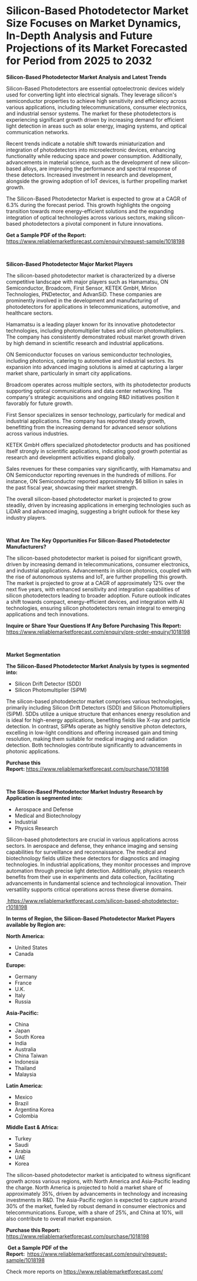 <p><h1>Silicon-Based Photodetector Market Size Focuses on Market Dynamics, In-Depth Analysis and Future Projections of its Market Forecasted for Period from 2025 to 2032</h1></p><p><strong>Silicon-Based Photodetector Market Analysis and Latest Trends</strong></p>
<p><p>Silicon-Based Photodetectors are essential optoelectronic devices widely used for converting light into electrical signals. They leverage silicon's semiconductor properties to achieve high sensitivity and efficiency across various applications, including telecommunications, consumer electronics, and industrial sensor systems. The market for these photodetectors is experiencing significant growth driven by increasing demand for efficient light detection in areas such as solar energy, imaging systems, and optical communication networks.</p><p>Recent trends indicate a notable shift towards miniaturization and integration of photodetectors into microelectronic devices, enhancing functionality while reducing space and power consumption. Additionally, advancements in material science, such as the development of new silicon-based alloys, are improving the performance and spectral response of these detectors. Increased investment in research and development, alongside the growing adoption of IoT devices, is further propelling market growth.</p><p>The Silicon-Based Photodetector Market is expected to grow at a CAGR of 6.3% during the forecast period. This growth highlights the ongoing transition towards more energy-efficient solutions and the expanding integration of optical technologies across various sectors, making silicon-based photodetectors a pivotal component in future innovations.</p></p>
<p><strong>Get a Sample PDF of the Report:&nbsp;</strong> <a href="https://www.reliablemarketforecast.com/enquiry/request-sample/1018198?utm_campaign=3505&utm_medium=2&utm_source=Github&utm_content=ia&utm_term=21032025&utm_id=silicon-based-photodetector">https://www.reliablemarketforecast.com/enquiry/request-sample/1018198</a></p>
<p>&nbsp;</p>
<p><strong>Silicon-Based Photodetector Major Market Players</strong></p>
<p><p>The silicon-based photodetector market is characterized by a diverse competitive landscape with major players such as Hamamatsu, ON Semiconductor, Broadcom, First Sensor, KETEK GmbH, Mirion Technologies, PNDetector, and AdvanSiD. These companies are prominently involved in the development and manufacturing of photodetectors for applications in telecommunications, automotive, and healthcare sectors.</p><p>Hamamatsu is a leading player known for its innovative photodetector technologies, including photomultiplier tubes and silicon photomultipliers. The company has consistently demonstrated robust market growth driven by high demand in scientific research and industrial applications. </p><p>ON Semiconductor focuses on various semiconductor technologies, including photonics, catering to automotive and industrial sectors. Its expansion into advanced imaging solutions is aimed at capturing a larger market share, particularly in smart city applications.</p><p>Broadcom operates across multiple sectors, with its photodetector products supporting optical communications and data center networking. The company's strategic acquisitions and ongoing R&D initiatives position it favorably for future growth.</p><p>First Sensor specializes in sensor technology, particularly for medical and industrial applications. The company has reported steady growth, benefitting from the increasing demand for advanced sensor solutions across various industries.</p><p>KETEK GmbH offers specialized photodetector products and has positioned itself strongly in scientific applications, indicating good growth potential as research and development activities expand globally.</p><p>Sales revenues for these companies vary significantly, with Hamamatsu and ON Semiconductor reporting revenues in the hundreds of millions. For instance, ON Semiconductor reported approximately $6 billion in sales in the past fiscal year, showcasing their market strength. </p><p>The overall silicon-based photodetector market is projected to grow steadily, driven by increasing applications in emerging technologies such as LiDAR and advanced imaging, suggesting a bright outlook for these key industry players.</p></p>
<p>&nbsp;</p>
<p><strong>What Are The Key Opportunities For Silicon-Based Photodetector Manufacturers?</strong></p>
<p><p>The silicon-based photodetector market is poised for significant growth, driven by increasing demand in telecommunications, consumer electronics, and industrial applications. Advancements in silicon photonics, coupled with the rise of autonomous systems and IoT, are further propelling this growth. The market is projected to grow at a CAGR of approximately 12% over the next five years, with enhanced sensitivity and integration capabilities of silicon photodetectors leading to broader adoption. Future outlook indicates a shift towards compact, energy-efficient devices, and integration with AI technologies, ensuring silicon photodetectors remain integral to emerging applications and tech innovations.</p></p>
<p><strong>Inquire or Share Your Questions If Any Before Purchasing This Report:</strong> <a href="https://www.reliablemarketforecast.com/enquiry/pre-order-enquiry/1018198?utm_campaign=3505&utm_medium=2&utm_source=Github&utm_content=ia&utm_term=21032025&utm_id=silicon-based-photodetector">https://www.reliablemarketforecast.com/enquiry/pre-order-enquiry/1018198</a></p>
<p>&nbsp;</p>
<p><strong>Market Segmentation</strong></p>
<p><strong>The Silicon-Based Photodetector Market Analysis by types is segmented into:</strong></p>
<p><ul><li>Silicon Drift Detector (SDD)</li><li>Silicon Photomultiplier (SiPM)</li></ul></p>
<p><p>The silicon-based photodetector market comprises various technologies, primarily including Silicon Drift Detectors (SDD) and Silicon Photomultipliers (SiPM). SDDs utilize a unique structure that enhances energy resolution and is ideal for high-energy applications, benefiting fields like X-ray and particle detection. In contrast, SiPMs operate as highly sensitive photon detectors, excelling in low-light conditions and offering increased gain and timing resolution, making them suitable for medical imaging and radiation detection. Both technologies contribute significantly to advancements in photonic applications.</p></p>
<p><strong>Purchase this Report:&nbsp;</strong><a href="https://www.reliablemarketforecast.com/purchase/1018198?utm_campaign=3505&utm_medium=2&utm_source=Github&utm_content=ia&utm_term=21032025&utm_id=silicon-based-photodetector">https://www.reliablemarketforecast.com/purchase/1018198</a></p>
<p>&nbsp;</p>
<p><strong>The Silicon-Based Photodetector Market Industry Research by Application is segmented into:</strong></p>
<p><ul><li>Aerospace and Defense</li><li>Medical and Biotechnology</li><li>Industrial</li><li>Physics Research</li></ul></p>
<p><p>Silicon-based photodetectors are crucial in various applications across sectors. In aerospace and defense, they enhance imaging and sensing capabilities for surveillance and reconnaissance. The medical and biotechnology fields utilize these detectors for diagnostics and imaging technologies. In industrial applications, they monitor processes and improve automation through precise light detection. Additionally, physics research benefits from their use in experiments and data collection, facilitating advancements in fundamental science and technological innovation. Their versatility supports critical operations across these diverse domains.</p></p>
<p><a href="https://www.reliablemarketforecast.com/silicon-based-photodetector-r1018198?utm_campaign=3505&utm_medium=2&utm_source=Github&utm_content=ia&utm_term=21032025&utm_id=silicon-based-photodetector">&nbsp;https://www.reliablemarketforecast.com/silicon-based-photodetector-r1018198</a></p>
<p><strong>In terms of Region, the Silicon-Based Photodetector Market Players available by Region are:</strong></p>
<p>
    <p> <strong> North America: </strong>
        <ul>
            <li>United States</li>
            <li>Canada</li>
        </ul>
        </p> 
    <p> <strong> Europe: </strong>
        <ul>
            <li>Germany</li>
            <li>France</li>
            <li>U.K.</li>
            <li>Italy</li>
            <li>Russia</li>
        </ul>
        </p> 
    <p> <strong> Asia-Pacific: </strong>
        <ul>
            <li>China</li>
            <li>Japan</li>
            <li>South Korea</li>
            <li>India</li>
            <li>Australia</li>
            <li>China Taiwan</li>
            <li>Indonesia</li>
            <li>Thailand</li>
            <li>Malaysia</li>
        </ul>
        </p> 
    <p> <strong> Latin America: </strong>
        <ul>
            <li>Mexico</li>
            <li>Brazil</li>
            <li>Argentina Korea</li>
            <li>Colombia</li>
        </ul>
        </p> 
    <p> <strong> Middle East & Africa: </strong>
        <ul>
            <li>Turkey</li>
            <li>Saudi</li>
            <li>Arabia</li>
            <li>UAE</li>
            <li>Korea</li>
        </ul>
    </p>
    </p>
<p><p>The silicon-based photodetector market is anticipated to witness significant growth across various regions, with North America and Asia-Pacific leading the charge. North America is projected to hold a market share of approximately 35%, driven by advancements in technology and increasing investments in R&D. The Asia-Pacific region is expected to capture around 30% of the market, fueled by robust demand in consumer electronics and telecommunications. Europe, with a share of 25%, and China at 10%, will also contribute to overall market expansion.</p></p>
<p><strong>Purchase this Report: </strong><a href="https://www.reliablemarketforecast.com/purchase/1018198?utm_campaign=3505&utm_medium=2&utm_source=Github&utm_content=ia&utm_term=21032025&utm_id=silicon-based-photodetector">https://www.reliablemarketforecast.com/purchase/1018198</a></p>
<p>&nbsp;<strong>Get a Sample PDF of the Report:&nbsp;&nbsp;</strong><a href="https://www.reliablemarketforecast.com/enquiry/request-sample/1018198?utm_campaign=3505&utm_medium=2&utm_source=Github&utm_content=ia&utm_term=21032025&utm_id=silicon-based-photodetector">https://www.reliablemarketforecast.com/enquiry/request-sample/1018198</a></p>
<p><strong></strong></p>
<p>Check more reports on <a href="https://www.reliablemarketforecast.com/?utm_campaign=3505&utm_medium=2&utm_source=Github&utm_content=ia&utm_term=21032025&utm_id=silicon-based-photodetector">https://www.reliablemarketforecast.com/</a></p>